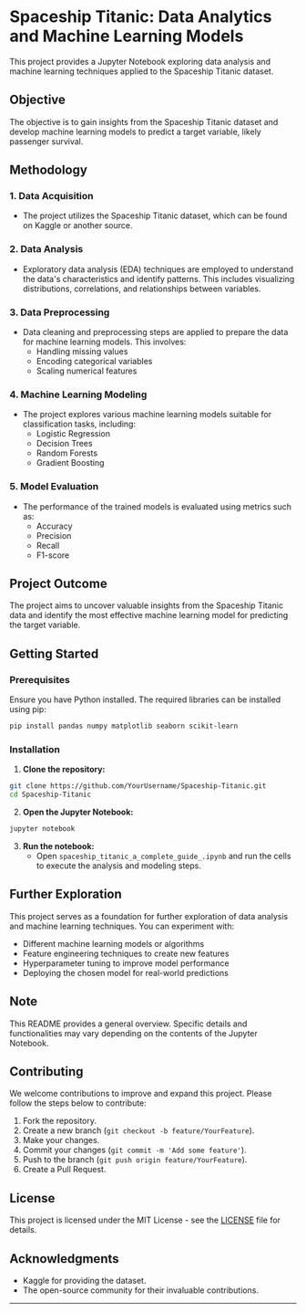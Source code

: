 # Spaceship Titanic: Data Analytics and Machine Learning Models

This project provides a Jupyter Notebook exploring data analysis and machine learning techniques applied to the Spaceship Titanic dataset.

## Objective

The objective is to gain insights from the Spaceship Titanic dataset and develop machine learning models to predict a target variable, likely passenger survival.

## Methodology

### 1. Data Acquisition
- The project utilizes the Spaceship Titanic dataset, which can be found on Kaggle or another source.

### 2. Data Analysis
- Exploratory data analysis (EDA) techniques are employed to understand the data's characteristics and identify patterns. This includes visualizing distributions, correlations, and relationships between variables.

### 3. Data Preprocessing
- Data cleaning and preprocessing steps are applied to prepare the data for machine learning models. This involves:
  - Handling missing values
  - Encoding categorical variables
  - Scaling numerical features

### 4. Machine Learning Modeling
- The project explores various machine learning models suitable for classification tasks, including:
  - Logistic Regression
  - Decision Trees
  - Random Forests
  - Gradient Boosting

### 5. Model Evaluation
- The performance of the trained models is evaluated using metrics such as:
  - Accuracy
  - Precision
  - Recall
  - F1-score

## Project Outcome

The project aims to uncover valuable insights from the Spaceship Titanic data and identify the most effective machine learning model for predicting the target variable.

## Getting Started

### Prerequisites

Ensure you have Python installed. The required libraries can be installed using pip:

```bash
pip install pandas numpy matplotlib seaborn scikit-learn
```

### Installation

1. **Clone the repository:**

```bash
git clone https://github.com/YourUsername/Spaceship-Titanic.git
cd Spaceship-Titanic
```

2. **Open the Jupyter Notebook:**

```bash
jupyter notebook
```

3. **Run the notebook:**
   - Open `spaceship_titanic_a_complete_guide_.ipynb` and run the cells to execute the analysis and modeling steps.

## Further Exploration

This project serves as a foundation for further exploration of data analysis and machine learning techniques. You can experiment with:
- Different machine learning models or algorithms
- Feature engineering techniques to create new features
- Hyperparameter tuning to improve model performance
- Deploying the chosen model for real-world predictions

## Note

This README provides a general overview. Specific details and functionalities may vary depending on the contents of the Jupyter Notebook.



## Contributing

We welcome contributions to improve and expand this project. Please follow the steps below to contribute:

1. Fork the repository.
2. Create a new branch (`git checkout -b feature/YourFeature`).
3. Make your changes.
4. Commit your changes (`git commit -m 'Add some feature'`).
5. Push to the branch (`git push origin feature/YourFeature`).
6. Create a Pull Request.

## License

This project is licensed under the MIT License - see the [LICENSE](LICENSE) file for details.

## Acknowledgments

- Kaggle for providing the dataset.
- The open-source community for their invaluable contributions.

---
